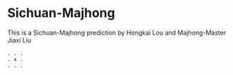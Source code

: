 # Sichuan-Majhong
This is a Sichuan-Majhong prediction by Hongkai Lou and Majhong-Master Jiaxi Liu
```
. . .
. x .
. . .
```
